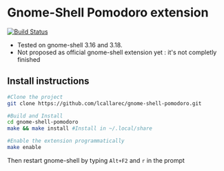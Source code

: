 # Gnome-Shell Pomodoro extension

[![Build Status](https://travis-ci.org/lcallarec/gnome-shell-pomodoro.svg?branch=master)](https://travis-ci.org/lcallarec/gnome-shell-pomodoro)

* Tested on gnome-shell 3.16 and 3.18.
* Not proposed as official gnome-shell extension yet : it's not completly finished

## Install instructions

```bash
#Clone the project
git clone https://github.com/lcallarec/gnome-shell-pomodoro.git

#Build and Install
cd gnome-shell-pomodoro
make && make install #Install in ~/.local/share

#Enable the extension programmatically
make enable
```

Then restart gnome-shell by typing `Alt+F2` and `r` in the prompt
